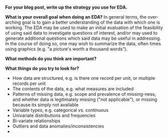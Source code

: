 **For your blog post, write up the strategy you use for EDA.** 

**What is your overall goal when doing an EDA?**  In general terms, the over-arching goal is to gain a better understanding of the data with which one is working.  The EDA may be used to make an initial evaluation of the feasibility of using said data to investigate questions of interest, and/or may used to generate additional questions which said data may be useful in addressing.  In the course of doing so, one may wish to summarize the data, often times using graphics (e.g. "a picture's worth a thousand words").

**What methods do you think are important?** 

**What things do you try to look for?** 
* How data are structured, e.g. is there one record per unit, or multiple records per unit
* The contents of the data, e.g. what measures are included
* Patterns of missing data, e.g. scope and prevalence of missing-ness, and whether data is legitimately missing ("not applicable"), or missing because its simply not available
* Variable types, e.g. categorical vs. continuous
* Univariate distributions and frequencies
* Bi-variate relationships
* Outliers and data anomalies/inconsistencies
* 
